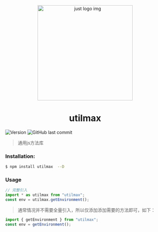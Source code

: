 <div align="center">
	<img src="https://raw.githubusercontent.com/cderek/utilmax/master/assets/logo.png" width="300px" alt="just logo img">
  <h1>utilmax</h1>
</div>
<p>
  <img alt="Version" src="https://img.shields.io/github/v/release/cderek/utilmax.svg" />
  <img alt="GitHub last commit" src="https://img.shields.io/github/last-commit/cderek/utilmax.svg?style=popout" />
</p>

> 通用js方法库

### Installation:

```bash
$ npm install utilmax  --D
```

### Usage

```javascript
// 完整引入
import * as utilmax from "utilmax";
const env = utilmax.getEnvironment();
```


> 通常情况并不需要全量引入，所以仅添加添加需要的方法即可，如下：

```javascript
import { getEnvironment } from "utilmax";
const env = getEnvironment();
```